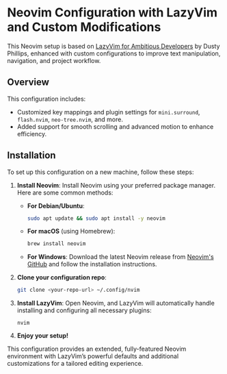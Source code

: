 # Neovim Configuration with LazyVim and Custom Modifications

This Neovim setup is based on [LazyVim for Ambitious Developers](https://lazyvim-ambitious-devs.phillips.codes/) by Dusty Phillips, enhanced with custom configurations to improve text manipulation, navigation, and project workflow.

## Overview
This configuration includes:
- Customized key mappings and plugin settings for `mini.surround`, `flash.nvim`, `neo-tree.nvim`, and more.
- Added support for smooth scrolling and advanced motion to enhance efficiency.

## Installation

To set up this configuration on a new machine, follow these steps:

1. **Install Neovim**:
   Install Neovim using your preferred package manager. Here are some common methods:
   
   - **For Debian/Ubuntu**:
     ```bash
     sudo apt update && sudo apt install -y neovim
     ```
   - **For macOS** (using Homebrew):
     ```bash
     brew install neovim
     ```
   - **For Windows**:
     Download the latest Neovim release from [Neovim's GitHub](https://github.com/neovim/neovim/releases) and follow the installation instructions.

2. **Clone your configuration repo**:
   ```bash
   git clone <your-repo-url> ~/.config/nvim
   ```

3. **Install LazyVim**:
   Open Neovim, and LazyVim will automatically handle installing and configuring all necessary plugins:
   ```vim
   nvim
   ```

4. **Enjoy your setup!**

This configuration provides an extended, fully-featured Neovim environment with LazyVim’s powerful defaults and additional customizations for a tailored editing experience.

